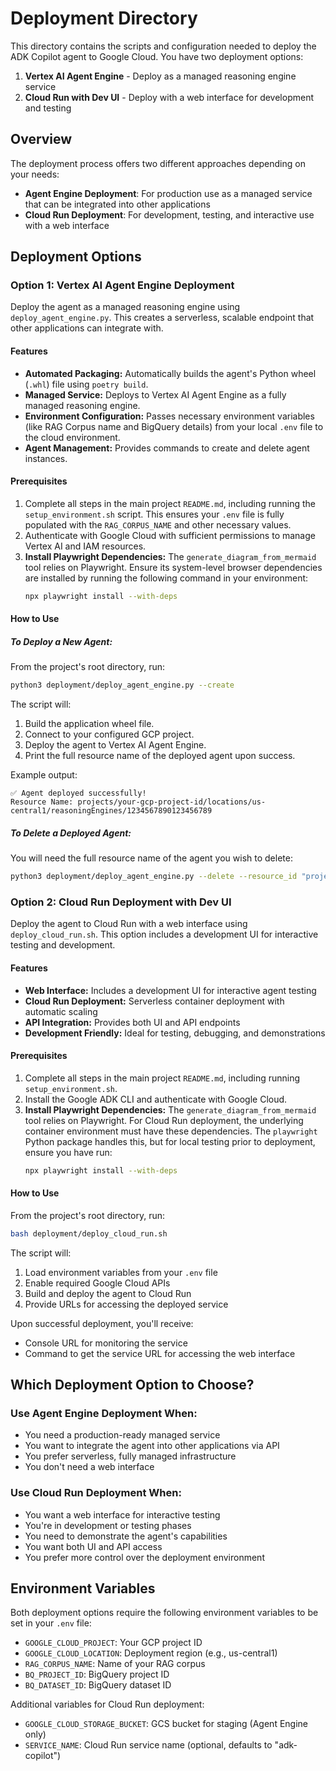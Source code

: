 # Deployment Directory

This directory contains the scripts and configuration needed to deploy the ADK Copilot agent to Google Cloud. You have two deployment options:

1. **Vertex AI Agent Engine** - Deploy as a managed reasoning engine service
2. **Cloud Run with Dev UI** - Deploy with a web interface for development and testing

## Overview

The deployment process offers two different approaches depending on your needs:

- **Agent Engine Deployment**: For production use as a managed service that can be integrated into other applications
- **Cloud Run Deployment**: For development, testing, and interactive use with a web interface

## Deployment Options

### Option 1: Vertex AI Agent Engine Deployment

Deploy the agent as a managed reasoning engine using `deploy_agent_engine.py`. This creates a serverless, scalable endpoint that other applications can integrate with.

#### Features

-   **Automated Packaging:** Automatically builds the agent's Python wheel (`.whl`) file using `poetry build`.
-   **Managed Service:** Deploys to Vertex AI Agent Engine as a fully managed reasoning engine.
-   **Environment Configuration:** Passes necessary environment variables (like RAG Corpus name and BigQuery details) from your local `.env` file to the cloud environment.
-   **Agent Management:** Provides commands to create and delete agent instances.

#### Prerequisites

1.  Complete all steps in the main project `README.md`, including running the `setup_environment.sh` script. This ensures your `.env` file is fully populated with the `RAG_CORPUS_NAME` and other necessary values.
2.  Authenticate with Google Cloud with sufficient permissions to manage Vertex AI and IAM resources.
3.  **Install Playwright Dependencies:** The `generate_diagram_from_mermaid` tool relies on Playwright. Ensure its system-level browser dependencies are installed by running the following command in your environment:
    ```bash
    npx playwright install --with-deps
    ```

#### How to Use

##### To Deploy a New Agent:

From the project's root directory, run:

```bash
python3 deployment/deploy_agent_engine.py --create
```

The script will:
1.  Build the application wheel file.
2.  Connect to your configured GCP project.
3.  Deploy the agent to Vertex AI Agent Engine.
4.  Print the full resource name of the deployed agent upon success.

Example output:
```
✅ Agent deployed successfully!
Resource Name: projects/your-gcp-project-id/locations/us-central1/reasoningEngines/1234567890123456789
```

##### To Delete a Deployed Agent:

You will need the full resource name of the agent you wish to delete:

```bash
python3 deployment/deploy_agent_engine.py --delete --resource_id "projects/your-gcp-project-id/locations/us-central1/reasoningEngines/1234567890123456789"
```

### Option 2: Cloud Run Deployment with Dev UI

Deploy the agent to Cloud Run with a web interface using `deploy_cloud_run.sh`. This option includes a development UI for interactive testing and development.

#### Features

-   **Web Interface:** Includes a development UI for interactive agent testing
-   **Cloud Run Deployment:** Serverless container deployment with automatic scaling
-   **API Integration:** Provides both UI and API endpoints
-   **Development Friendly:** Ideal for testing, debugging, and demonstrations

#### Prerequisites

1.  Complete all steps in the main project `README.md`, including running `setup_environment.sh`.
2.  Install the Google ADK CLI and authenticate with Google Cloud.
3.  **Install Playwright Dependencies:** The `generate_diagram_from_mermaid` tool relies on Playwright. For Cloud Run deployment, the underlying container environment must have these dependencies. The `playwright` Python package handles this, but for local testing prior to deployment, ensure you have run:
    ```bash
    npx playwright install --with-deps
    ```

#### How to Use

From the project's root directory, run:

```bash
bash deployment/deploy_cloud_run.sh
```

The script will:
1. Load environment variables from your `.env` file
2. Enable required Google Cloud APIs
3. Build and deploy the agent to Cloud Run
4. Provide URLs for accessing the deployed service

Upon successful deployment, you'll receive:
- Console URL for monitoring the service
- Command to get the service URL for accessing the web interface

## Which Deployment Option to Choose?

### Use Agent Engine Deployment When:
- You need a production-ready managed service
- You want to integrate the agent into other applications via API
- You prefer serverless, fully managed infrastructure
- You don't need a web interface

### Use Cloud Run Deployment When:
- You want a web interface for interactive testing
- You're in development or testing phases
- You need to demonstrate the agent's capabilities
- You want both UI and API access
- You prefer more control over the deployment environment

## Environment Variables

Both deployment options require the following environment variables to be set in your `.env` file:

- `GOOGLE_CLOUD_PROJECT`: Your GCP project ID
- `GOOGLE_CLOUD_LOCATION`: Deployment region (e.g., us-central1)
- `RAG_CORPUS_NAME`: Name of your RAG corpus
- `BQ_PROJECT_ID`: BigQuery project ID
- `BQ_DATASET_ID`: BigQuery dataset ID

Additional variables for Cloud Run deployment:
- `GOOGLE_CLOUD_STORAGE_BUCKET`: GCS bucket for staging (Agent Engine only)
- `SERVICE_NAME`: Cloud Run service name (optional, defaults to "adk-copilot")